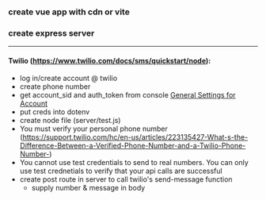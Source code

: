 ### create vue app with cdn or vite
### create express server
***
#### Twilio (https://www.twilio.com/docs/sms/quickstart/node):
- log in/create account @ twilio
- create phone number
- get account_sid and auth_token from console [General Settings for Account](https://console.twilio.com/us1/account/manage-account/general-settings?frameUrl=%2Fconsole%2Fproject%2Fsettings%3Fx-target-region%3Dus1)
- put creds into dotenv
- create node file (server/test.js)
- You must verify your personal phone number (https://support.twilio.com/hc/en-us/articles/223135427-What-s-the-Difference-Between-a-Verified-Phone-Number-and-a-Twilio-Phone-Number-)
- You cannot use test credentials to send to real numbers. You can only use test crednetials to verify that your api calls are successful
- create post route in server to call twilio's send-message function
  - supply number & message in body